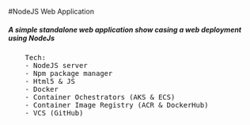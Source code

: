 #NodeJS  Web Application

<h5>A simple standalone web application show casing a web deployment using NodeJs </h5>

<pre>
    Tech:
    - NodeJS server
    - Npm package manager
    - Html5 & JS
    - Docker
    - Container Ochestrators (AKS & ECS)
    - Container Image Registry (ACR & DockerHub)
    - VCS (GitHub)
</pre>
